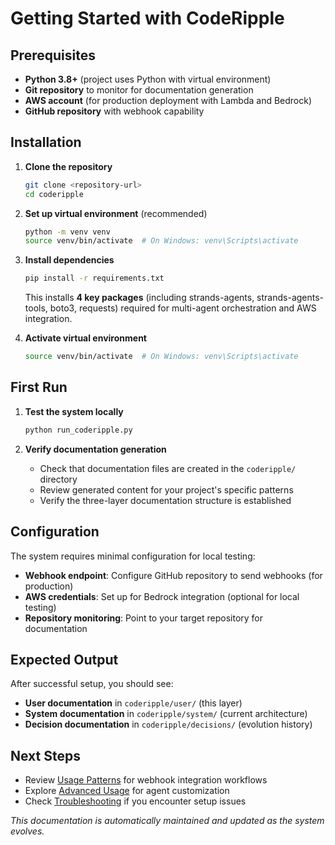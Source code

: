 # Getting Started with CodeRipple

## Prerequisites

- **Python 3.8+** (project uses Python with virtual environment)
- **Git repository** to monitor for documentation generation
- **AWS account** (for production deployment with Lambda and Bedrock)
- **GitHub repository** with webhook capability

## Installation

1. **Clone the repository**
   ```bash
   git clone <repository-url>
   cd coderipple
   ```

2. **Set up virtual environment** (recommended)
   ```bash
   python -m venv venv
   source venv/bin/activate  # On Windows: venv\Scripts\activate
   ```

3. **Install dependencies**
   ```bash
   pip install -r requirements.txt
   ```
   
   This installs **4 key packages** (including strands-agents, strands-agents-tools, boto3, requests) required for multi-agent orchestration and AWS integration.
4. **Activate virtual environment**
   ```bash
   source venv/bin/activate  # On Windows: venv\Scripts\activate
   ```

## First Run

1. **Test the system locally**
   ```bash
   python run_coderipple.py
   ```

2. **Verify documentation generation**
   - Check that documentation files are created in the `coderipple/` directory
   - Review generated content for your project's specific patterns
   - Verify the three-layer documentation structure is established

## Configuration

The system requires minimal configuration for local testing:

- **Webhook endpoint**: Configure GitHub repository to send webhooks (for production)
- **AWS credentials**: Set up for Bedrock integration (optional for local testing)
- **Repository monitoring**: Point to your target repository for documentation

## Expected Output

After successful setup, you should see:

- **User documentation** in `coderipple/user/` (this layer)
- **System documentation** in `coderipple/system/` (current architecture)
- **Decision documentation** in `coderipple/decisions/` (evolution history)

## Next Steps

- Review [Usage Patterns](usage_patterns.md) for webhook integration workflows
- Explore [Advanced Usage](advanced_usage.md) for agent customization
- Check [Troubleshooting](troubleshooting.md) if you encounter setup issues

*This documentation is automatically maintained and updated as the system evolves.*
